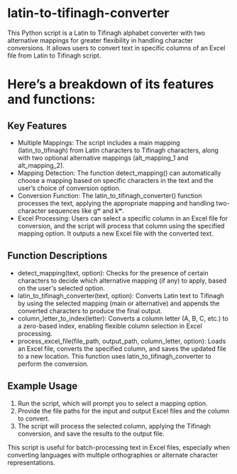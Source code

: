 # latin-to-tifinagh-converter
This Python script is a Latin to Tifinagh alphabet converter with two alternative mappings for greater flexibility in handling character conversions. It allows users to convert text in specific columns of an Excel file from Latin to Tifinagh script.

# Here’s a breakdown of its features and functions:
## Key Features
- Multiple Mappings: The script includes a main mapping (latin_to_tifinagh) from Latin characters to Tifinagh characters, along with two optional alternative mappings (alt_mapping_1 and alt_mapping_2).
- Mapping Detection: The function detect_mapping() can automatically choose a mapping based on specific characters in the text and the user’s choice of conversion option.
- Conversion Function: The latin_to_tifinagh_converter() function processes the text, applying the appropriate mapping and handling two-character sequences like gʷ and kʷ.
- Excel Processing: Users can select a specific column in an Excel file for conversion, and the script will process that column using the specified mapping option. It outputs a new Excel file with the converted text.

## Function Descriptions
- detect_mapping(text, option): Checks for the presence of certain characters to decide which alternative mapping (if any) to apply, based on the user's selected option.
- latin_to_tifinagh_converter(text, option): Converts Latin text to Tifinagh by using the selected mapping (main or alternative) and appends the converted characters to produce the final output.
- column_letter_to_index(letter): Converts a column letter (A, B, C, etc.) to a zero-based index, enabling flexible column selection in Excel processing.
- process_excel_file(file_path, output_path, column_letter, option): Loads an Excel file, converts the specified column, and saves the updated file to a new location. This function uses latin_to_tifinagh_converter to perform the conversion.

## Example Usage
1. Run the script, which will prompt you to select a mapping option.
2. Provide the file paths for the input and output Excel files and the column to convert.
3. The script will process the selected column, applying the Tifinagh conversion, and save the results to the output file.

This script is useful for batch-processing text in Excel files, especially when converting languages with multiple orthographies or alternate character representations.

